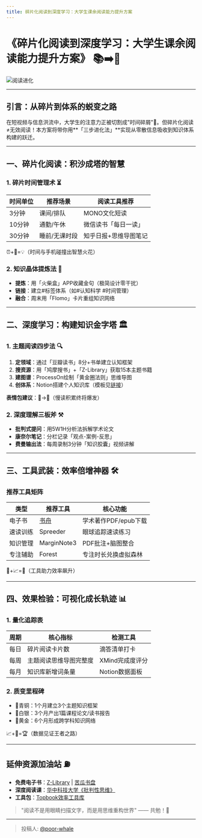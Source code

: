 ```yaml
---
title: 碎片化阅读到深度学习：大学生课余阅读能力提升方案
---
```


# 《碎片化阅读到深度学习：大学生课余阅读能力提升方案》 📚➡️🧠

![阅读进化](https://pic3.zhimg.com/v2-d711cf9415eeb30c0ef659da20d90ecc_1440w.jpg) 

---

## 引言：从碎片到体系的蜕变之路

在短视频与信息洪流中，大学生的注意力正被切割成"时间碎屑"🧩。但碎片化阅读≠无效阅读！本方案将带你用**「三步进化法」**实现从零散信息吸收到知识体系构建的跃迁。

---

## 一、碎片化阅读：积沙成塔的智慧

### 1. 碎片时间管理术 ⏳

| 时间单位 | 推荐场景      | 阅读工具推荐          |
| -------- | ------------- | --------------------- |
| 3分钟    | 课间/排队     | MONO文化短读          |
| 10分钟   | 通勤/午休     | 微信读书「每日一读」  |
| 30分钟   | 睡前/无课时段 | 知乎日报+思维导图笔记 |

⏰+📱=💡（时间与手机碰撞出智慧火花）

### 2. 知识晶体提炼法 💎

- **提炼**：用「火柴盒」APP收藏金句（极简设计零干扰）
- **链接**：建立#标签体系（如#认知科学 #时间管理）
- **融合**：周末用「Flomo」卡片重组知识网络

---

## 二、深度学习：构建知识金字塔 🏛️

### 1. 主题阅读四步法 🔍

1. **定领域**：通过「豆瓣读书」8分+书单建立认知框架
2. **搜资源**：用「鸠摩搜书」+「Z-Library」获取15本主题书籍
3. **建图谱**：ProcessOn绘制「黄金圈法则」思维导图
4. **创体系**：Notion搭建个人知识库（模板见[链接](https://www.notion.so/)）

**表情包建议**：🐢→🚀（慢读积累终将爆发）

### 2. 深度理解三板斧 ⚒️

- **批判式提问**：用5W1H分析法拆解学术论文
- **康奈尔笔记**：分栏记录「观点-案例-反思」
- **费曼输出法**：每周录制3分钟「知识胶囊」视频讲解

---

## 三、工具武装：效率倍增神器 🛠️

### 推荐工具矩阵

| 类型     | 推荐工具                        | 核心功能             |
| -------- | ------------------------------- | -------------------- |
| 电子书   | [书舟](https://www.shuzhou.cc/) | 学术著作PDF/epub下载 |
| 速读训练 | Spreeder                        | 眼球追踪速读练习     |
| 知识管理 | MarginNote3                     | PDF批注+脑图整合     |
| 专注辅助 | Forest                          | 专注时长兑换虚拟森林 |

🔧+📈=🚀（工具助力效率飙升）

---

## 四、效果检验：可视化成长轨迹 📊

### 1. 量化追踪表

| 周期 | 核心指标               | 检测工具        |
| ---- | ---------------------- | --------------- |
| 每日 | 碎片阅读卡片数         | 滴答清单打卡    |
| 每周 | 主题阅读思维导图完整度 | XMind完成度评分 |
| 每月 | 知识库新增词条量       | Notion数据面板  |

### 2. 质变里程碑

- 🥉青铜：1个月建立3个主题知识框架
- 🥈白银：3个月产出1篇课程论文/读书报告
- 🥇黄金：6个月形成跨学科知识网络

📈+🎯=🏆（数据见证王者之路）

---

## 延伸资源加油站 ⛽

- **免费电子书**：[Z-Library](https://z-lib.io/) | [苦瓜书盘](http://www.kgbook.com/)
- **深度阅读课**：[华中科技大学《批判性思维》](https://www.icourse163.org/course/HUST-1206620838?from=searchPage&outVendor=zw_mooc_pcssjg_)
- **工具包**：[Topbook效率工具库](https://topbook.cc/overview)

> "阅读不是用眼睛扫描文字，而是用思维重构世界" —— 共勉！🌟

---

> 投稿人: [@poor-whale](https://github.com/poor-whale)
